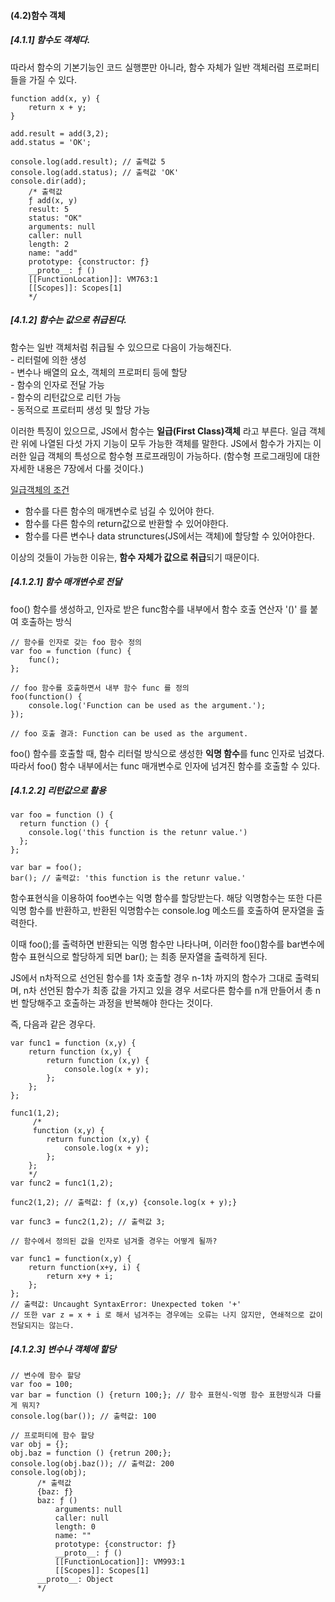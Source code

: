 <h4>(4.2)함수 객체</h4>

<h5>[4.1.1] 함수도 객체다.</h5>
<p> 따라서 함수의 기본기능인 코드 실행뿐만 아니라, 함수 자체가 일반 객체러럼 프로퍼티들을 가질 수 있다. </p>

```
function add(x, y) {
    return x + y;
}

add.result = add(3,2);
add.status = 'OK';

console.log(add.result); // 출력값 5
console.log(add.status); // 출력값 'OK'
console.dir(add);
    /* 출력값
    ƒ add(x, y)
    result: 5
    status: "OK"
    arguments: null
    caller: null
    length: 2
    name: "add"
    prototype: {constructor: ƒ}
    __proto__: ƒ ()
    [[FunctionLocation]]: VM763:1
    [[Scopes]]: Scopes[1]
    */
```

<h5>[4.1.2] 함수는 값으로 취급된다.</h5>
<p> 함수는 일반 객체처럼 취급될 수 있으므로 다음이 가능해진다. <br>
- 리터럴에 의한 생성<br>
- 변수나 배열의 요소, 객체의 프로퍼티 등에 할당<br>
- 함수의 인자로 전달 가능<br>
- 함수의 리턴값으로 리턴 가능<br>
- 동적으로 프로터피 생성 및 할당 가능<br> </p>

<p> 이러한 특징이 있으므로, JS에서 함수는 <b>일급(First Class)객체</b> 라고 부른다. 
일급 객체란 위에 나열된 다섯 가지 기능이 모두 가능한 객체를 말한다. JS에서 함수가 가지는 이러한 일급 객체의 특성으로
함수형 프로프래밍이 가능하다. (함수형 프로그래밍에 대한 자세한 내용은 7장에서 다룰 것이다.) </p>

[일급객체의 조건](https://en.wikipedia.org/wiki/First-class_function)
* 함수를 다른 함수의 매개변수로 넘길 수 있어야 한다.
* 함수를 다른 함수의 return값으로 반환할 수 있어야한다.
* 함수를 다른 변수나 data strunctures(JS에서는 객체)에 할당할 수 있어야한다.

<p> 이상의 것들이 가능한 이유는, <b>함수 자체가 값으로 취급</b>되기 때문이다.</p>

<h5>[4.1.2.1] 함수 매개변수로 전달</h5>
<p> foo() 함수를 생성하고, 인자로 받은 func함수를 내부에서 함수 호출 연산자 '()' 를 붙여 호출하는 방식 </p>

```
// 함수를 인자로 갖는 foo 함수 정의
var foo = function (func) {
    func();
};

// foo 함수를 호출하면서 내부 함수 func 를 정의
foo(function() {
    console.log('Function can be used as the argument.');
});

// foo 호출 결과: Function can be used as the argument.
```

<p> foo() 함수를 호출할 때, 함수 리터럴 방식으로 생성한 <b>익명 함수</b>를 func 인자로 넘겼다. 
  따라서 foo() 함수 내부에서는 func 매개변수로 인자에 넘겨진 함수를 호출할 수 있다. </p>

<h5>[4.1.2.2] 리턴값으로 활용</h5>
<p> </p>

```
var foo = function () {
  return function () {
    console.log('this function is the retunr value.')
  };
};

var bar = foo();
bar(); // 출력값: 'this function is the retunr value.'
```

<p> 함수표현식을 이용하여 foo변수는 익명 함수를 할당받는다. 해당 익명함수는 또한 다른 익명 함수를 반환하고, 
  반환된 익명함수는 console.log 메소드를 호출하여 문자열을 출력한다.</p>

<p> 이때 foo();를 출력하면 반환되는 익명 함수만 나타나며, 이러한 foo()함수를 bar변수에 함수 표현식으로 할당하게 되면
  bar(); 는 최종 문자열을 출력하게 된다. </p>
  
<p> JS에서 n차적으로 선언된 함수를 1차 호출할 경우 n-1차 까지의 함수가 그대로 출력되며, n차 선언된 함수가 최종 값을 가지고 있을 경우 서로다른 함수를 n개 만들어서 
  총 n번 할당해주고 호출하는 과정을 반복해야 한다는 것이다. </p> 
  
<p> 즉, 다음과 같은 경우다. </p>

```
var func1 = function (x,y) {
    return function (x,y) { 
        return function (x,y) {
            console.log(x + y);
        };
    };
};

func1(1,2);
     /*
     function (x,y) { 
        return function (x,y) {
            console.log(x + y);
        };
    };
    */
var func2 = func1(1,2);

func2(1,2); // 출력값: ƒ (x,y) {console.log(x + y);}

var func3 = func2(1,2); // 출력값 3;

// 함수에서 정의된 값을 인자로 넘겨줄 경우는 어떻게 될까? 

var func1 = function(x,y) {
    return function(x+y, i) {
        return x+y + i;
    };
}; 
// 출력값: Uncaught SyntaxError: Unexpected token '+'
// 또한 var z = x + i 로 해서 넘겨주는 경우에는 오류는 나지 않지만, 연쇄적으로 값이 전달되지는 않는다.
```


<h5>[4.1.2.3] 변수나 객체에 할당</h5>

```
// 변수에 함수 할당
var foo = 100;
var bar = function () {return 100;}; // 함수 표현식-익명 함수 표현방식과 다를게 뭐지?
console.log(bar()); // 출력값: 100

// 프로퍼티에 함수 할당
var obj = {};
obj.baz = function () {retrun 200;};
console.log(obj.baz()); // 출력값: 200
console.log(obj);
      /* 출력값
      {baz: ƒ}
      baz: ƒ ()
          arguments: null
          caller: null
          length: 0
          name: ""
          prototype: {constructor: ƒ}
          __proto__: ƒ ()
          [[FunctionLocation]]: VM993:1
          [[Scopes]]: Scopes[1]
      __proto__: Object
      */
```





